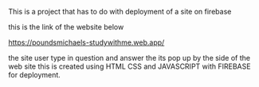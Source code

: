 This is a project that has to do with deployment of a site on firebase

this is the link of the website below

https://poundsmichaels-studywithme.web.app/


the site user type in question and answer the its pop up by the side of the web site
 this is created using HTML CSS and JAVASCRIPT with FIREBASE for deployment.
